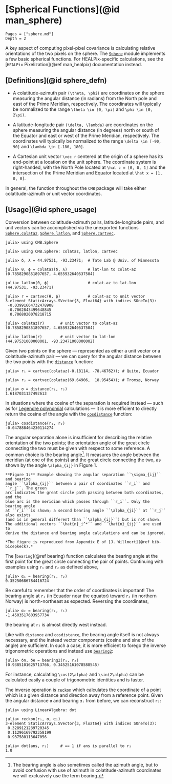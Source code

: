 # [Spherical Functions](@id man_sphere)

```@contents
Pages = ["sphere.md"]
Depth = 2
```

A key aspect of computing pixel-pixel covariance is calculating relative
orientations of the two pixels on the sphere. The [`Sphere`](@ref) module
implements a few basic spherical functions. For HEALPix-specific calculations,
see the [`HEALPix` Pixelization](@ref man_healpix) documentation instead.

## [Definitions](@id sphere_defn)

* A colatitude-azimuth pair ``(\theta, \phi)`` are coordinates on the sphere measuring
  the angular distance (in radians) from the North pole and east of the Prime
  Meridian, respectively. The coordinates will typically be normalized to
  the range ``\theta \in [0, \pi]`` and ``\phi \in [0, 2\pi)``.

* A latitude-longitude pair ``(\delta, \lambda)`` are coordinates on the sphere measuring
  the angular distance (in degrees) north or south of the Equator and east
  or west of the Prime Meridian, respectively. The coordinates will typically
  be normalized to the range ``\delta \in [-90, 90]`` and ``\lambda \in [-180, 180]``.

* A Cartesian unit vector ``\vec r`` centered at the origin of a sphere
  has its end-point at a location on the unit sphere.
  The coordinate system is right-handed, with the North Pole located at
  ``\hat z = [0, 0, 1]`` and the intersection of the Prime Meridian and
  Equator located at ``\hat x = [1, 0, 0]``.

In general, the function throughout the `CMB` package will take either
colatitude-azimuth or unit vector coordinates.

## [Usage](@id sphere_usage)

Conversion between colatitude-azimuth pairs, latitude-longitude pairs,
and unit vectors can be accomplished via the unexported functions
[`Sphere.colataz`](@ref), [`Sphere.latlon`](@ref), and
[`Sphere.cartvec`](@ref).

```jldoctest sphereusage
julia> using CMB.Sphere

julia> using CMB.Sphere: colataz, latlon, cartvec

julia> δ, λ = 44.97531, -93.23471;  # Tate Lab @ Univ. of Minnesota

julia> θ, ϕ = colataz(δ, λ)         # lat-lon to colat-az
(0.7858290851897657, 4.655932640537504)

julia> latlon(θ, ϕ)                 # colat-az to lat-lon
(44.97531, -93.23471)

julia> r = cartvec(θ, ϕ)            # colat-az to unit vector
3-element StaticArrays.SVector{3, Float64} with indices SOneTo(3):
 -0.03991664732478908
 -0.7062843499648845
  0.7068020078218715

julia> colataz(r)       # unit vector to colat-az
(0.7858290851897657, 4.655932640537504)

julia> latlon(r)        # unit vector to lat-lon
(44.97531000000001, -93.23471000000002)
```

Given two points on the sphere — represented as either a unit vector or a
colatitude-azimuth pair — we can query for the angular distance between the
two points with the [`distance`](@ref) function:
```jldoctest sphereusage
julia> r₁ = cartvec(colataz(-0.18114, -78.46762)); # Quito, Ecuador

julia> r₂ = cartvec(colataz(69.64906,  18.95454)); # Tromsø, Norway

julia> σ = distance(r₁, r₂)
1.6187031137492613
```
In situations where the cosine of the separation is required instead — such
as for [Legendre polynomial](https://github.com/jmert/AssociatedLegendrePolynomials.jl)
calculations — it is more efficient to directly return the cosine of the angle with the
[`cosdistance`](@ref) function:
```jldoctest sphereusage
julia> cosdistance(r₁, r₂)
-0.047888464230114274
```

The angular separation alone is insufficient for describing the relative
orientation of the two points; the orientation angle of the great circle
connecting the two must be given with respect to some reference. A common
choice is the bearing angle[^1]. It measures the angle between the meridian
(at one of the points) and the great circle connecting the two, as shown by
the angle ``\alpha_{ij}`` in Figure 1.

```@figure "sphereangles.svg"; alt = "Shows angles between great circles and meridian between two points"
**Figure 1:** Example showing the angular separation ``\sigma_{ij}`` and bearing
angle ``\alpha_{ij}`` between a pair of coordinates ``r_i`` and ``r_j``. The green
arc indicates the great circle path passing between both coordinates, and the
blue arc is the meridian which passes through ``r_i``. Only the bearing angle
at ``r_i`` is shown; a second bearing angle ``\alpha_{ji}`` at ``r_j`` also exists
(and is in general different than ``\alpha_{ij}``) but is not shown.
The additional vectors ``\hat{n}_i^*`` and ``\hat{n}_{ij}`` are used to
derive the distance and bearing angle calculations and can be ignored.

*The figure is reproduced from Appendix E of [J. Willmert](@ref bib-bicepkeck).*
```

The [`bearing`](@ref bearing) function calculates the bearing angle at the
first point for the great circle connecting the pair of points.
Continuing with examples using `r₁` and `r₂` as defined above,
```jldoctest sphereusage
julia> α₁ = bearing(r₁, r₂)
0.35250686784416724
```
Be careful to remember that the order of coordinates is important! The bearing
angle at `r₁` (in Ecuador near the equator) toward `r₂` (in northern Norway) is
north-northeast as expected. Reversing the coordinates,
```jldoctest sphereusage
julia> α₂ = bearing(r₂, r₁)
-1.4503517603957734
```
the bearing at `r₂` is almost directly west instead.

Like with `distance` and `cosdistance`, the bearing angle itself is not always
necessary, and the instead vector components (cosine and sine of the angle) are
sufficient. In such a case, it is more efficient to forego the inverse
trigonometric operations and instead use [`bearing2`](@ref):
```jldoctest sphereusage
julia> δn, δe = bearing2(r₁, r₂)
(0.9385101625713766, 0.34525161078588545)
```
For instance, calculating ``\cos(2\alpha)`` and ``\sin(2\alpha)`` can be calculated
easily a couple of trigonometric identities and is faster.

The inverse operation is [`reckon`](@ref) which calculates the coordinate of
a point which is a given distance and direction away from a reference point.
Given the angular distance `σ` and bearing `α₁` from before, we can reconstruct
`r₂`:
```jldoctest sphereusage
julia> using LinearAlgebra: dot

julia> reckon(r₁, σ, α₁)
3-element StaticArrays.SVector{3, Float64} with indices SOneTo(3):
 0.3289121239720345
 0.11296169792358199
 0.937580113647056

julia> dot(ans, r₂)     # == 1 if ans is parallel to r₂
1.0
```

[^1]: The bearing angle is also sometimes called the azimuth angle, but to
      avoid confusion with use of azimuth in colatitude-azimuth coordinates we
      will exclusively use the term bearing.
